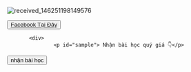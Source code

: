 ![received_146251198149576](https://user-images.githubusercontent.com/115351102/230367034-81928e42-1c66-4596-b3ed-7e12581b5c9d.jpeg)


   <div>
<button>
   <a href="https://www.facebook.com/profile.php?id=100066421973540&mibextid=ZbWKwL"> Facebook Tại Đây </a>
</button>

           <div>
                   <p id="sample"> Nhận bài học quý giá 👇</p> 

   <button onclick="changeContent();"> nhận bài học  </button>



<script type="text/javascript">

       function changeContent() {

   	    document.getElementById("sample").innerHTML = "Có làm mới có ăn -_-";

}
<div>
       <script type="text/javascript"> 

       alert("Chào mừng các con vợ 😎😎.");  

   </script>
   
